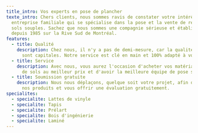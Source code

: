 ```yaml
---
title_intro: Vos experts en pose de plancher
texte_intro: Chers clients, nous sommes ravis de constater votre intérêt pour notre
  entreprise familiale qui se spécialise dans la pose et la vente de revêtements de
  sols souples. Sachez que nous sommes une compagnie sérieuse et établie qui opère
  depuis 1985 sur la Rive Sud de Montréal.
features:
  - title: Qualité
    description: Chez nous, il n'y a pas de demi-mesure, car la qualité et la finition
      sont capitales. Notre service est clé en main et 100% adapté à vos souhaits!
  - title: Service
    description: Avec nous, vous aurez l'occasion d'acheter vos matériaux de recouvrement
      de sols au meilleur prix et d'avoir la meilleure équipe de pose sur le marché.
  - title: Soumission gratuite
    description: Nous nous déplaçons, quelque soit votre projet, afin de vous présenter
      nos produits et vous offrir une évaluation gratuitement.
specialites:
  - specialite: Lattes de vinyle
  - specialite: Tapis
  - specialite: Prélart
  - specialite: Bois d'ingénierie
  - specialite: Laminé
---
```

